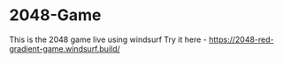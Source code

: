 # 2048-Game
This is the 2048 game live using windsurf
Try it here - https://2048-red-gradient-game.windsurf.build/
